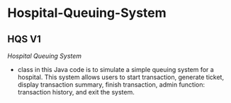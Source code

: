 # Hospital-Queuing-System
## HQS V1
*Hospital Queuing System*
- class in this Java code is to simulate a simple queuing system for a hospital. This system allows users to start transaction, generate ticket, display transaction summary, finish transaction, admin function: transaction history, and exit the system.
